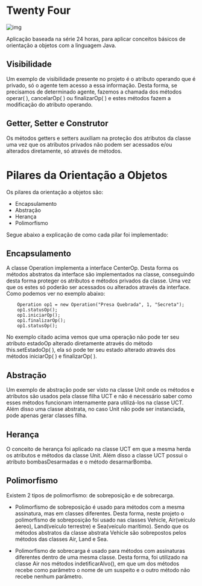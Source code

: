# Twenty Four

![img](https://upload.wikimedia.org/wikipedia/commons/thumb/3/33/24-Logo.svg/250px-24-Logo.svg.png)

Aplicação baseada na série 24 horas, para aplicar conceitos básicos de orientação a objetos com a linguagem Java. 

## Visibilidade

Um exemplo de visibilidade presente no projeto é o atributo operando que é privado, só o agente tem acesso a essa informação. Desta forma, se precisamos de determinado agente, fazemos a chamada dos métodos operar( ), cancelarOp( ) ou finalizarOp( ) e estes métodos fazem a modificação do atributo operando. 


## Getter, Setter e Construtor

Os métodos getters e setters auxiliam na proteção dos atributos da classe uma vez que os atributos privados não podem ser acessados 
e/ou alterados diretamente, só através de métodos.


# Pilares da Orientação a Objetos

Os pilares da orientação a objetos são:

- Encapsulamento
- Abstração
- Herança
- Polimorfismo

Segue abaixo a explicação de como cada pilar foi implementado:

## Encapsulamento

A classe Operation implementa a interface CenterOp. Desta forma os métodos abstratos da interface são implementados na classe, conseguindo desta forma proteger os atributos e métodos privados da classe. Uma vez que os estes só poderão ser acessados ou alterados através da interface. Como podemos ver no exemplo abaixo: 

```
    Operation op1 = new Operation("Presa Quebrada", 1, "Secreta");
    op1.statusOp();
    op1.iniciarOp();
    op1.finalizarOp();
    op1.statusOp();
```

No exemplo citado acima vemos que uma operação não pode ter seu atributo estadoOp alterado diretamente através do método this.setEstadoOp( ), ela só pode ter seu estado alterado através dos métodos iniciarOp( ) e finalizarOp( ).

## Abstração

Um exemplo de abstração pode ser visto na classe Unit onde os métodos e atributos são usados pela classe filha UCT e não é necessário saber como esses métodos funcionam internamente para utilizá-los na classe UCT. Além disso uma classe abstrata, no caso Unit não pode ser instanciada, pode apenas gerar classes filha.

## Herança

O conceito de herança foi aplicado na classe UCT em que a mesma herda os atributos e métodos da classe Unit. Além disso a classe UCT possui o atributo bombasDesarmadas e o método desarmarBomba.

## Polimorfismo

Existem 2 tipos de polimorfismo: de sobreposição e de sobrecarga.

- Polimorfismo de sobreposição é usado para métodos com a mesma assinatura, mas em classes diferentes. Desta forma, neste projeto o polimorfismo de sobreposição foi usado nas classes Vehicle, Air(veículo áereo), Land(veículo terrestre) e Sea(veículo marítimo). Sendo que os métodos abstratos da classe abstrata Vehicle são sobrepostos pelos métodos das classes Air, Land e Sea. 

- Polimorfismo de sobrecarga é usado para métodos com assinaturas diferentes dentro de uma mesma classe. Desta forma, foi utilizado na classe Air nos métodos indetificarAlvo(), em que um dos métodos recebe como parâmetro o nome de um suspeito e o outro método não recebe nenhum parâmetro.

